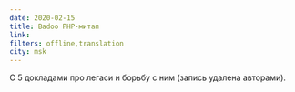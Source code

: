 ```yaml
---
date: 2020-02-15
title: Badoo PHP-митап
link:
filters: offline,translation
city: msk
---
```


С 5 докладами про легаси и борьбу с ним (запись удалена авторами).
